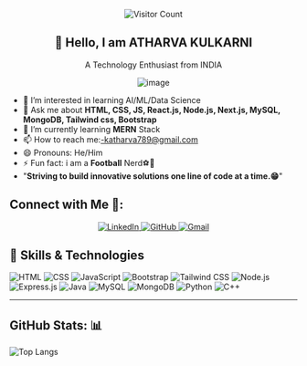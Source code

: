 <div align="center">

![Visitor Count](https://komarev.com/ghpvc/?username=atharvakulkarni&color=ff69b4&label=Visitors%20are%20here!&style=plastic)


  
## 👋 Hello, I am  ATHARVA KULKARNI



A Technology Enthusiast from INDIA 


![image](https://github.com/user-attachments/assets/d58f0f6c-b38f-4046-bfa9-362183e5b833)

</div>

- 👀 I’m interested in learning AI/ML/Data Science
- 💬 Ask me about **HTML, CSS, JS, React.js, Node.js, Next.js, MySQL, MongoDB, Tailwind css, Bootstrap**
- 🌱 I’m currently learning **MERN** Stack
- 📫 How to reach me:-katharva789@gmail.com
- 😄 Pronouns: He/Him
- ⚡ Fun fact: i am a **Football** Nerd⚽🥅
- "**Striving to build innovative solutions one line of code at a time.😁**"

## Connect with Me 🔗:

<div align="center">
  <a href="https://www.linkedin.com/in/atharva-kulkarni-397221275" target="_blank">
    <img src="https://img.shields.io/badge/LinkedIn-0077B5?style=for-the-badge&logo=linkedin&logoColor=white" alt="LinkedIn">
  </a>
  <a href="https://github.com/koolkarniAtharva" target="_blank">
    <img src="https://img.shields.io/badge/GitHub-333?style=for-the-badge&logo=github&logoColor=white" alt="GitHub">
  </a>
  <a href="mailto:katharva789@gmail.com" target="_blank">
    <img src="https://img.shields.io/badge/Gmail-D93025?style=for-the-badge&logo=gmail&logoColor=white" alt="Gmail">
  </a>
</div>

## 🚀 Skills & Technologies

![HTML](https://img.shields.io/badge/-HTML-E34F26?logo=html5&logoColor=white&style=flat-square)
![CSS](https://img.shields.io/badge/-CSS-1572B6?logo=css3&logoColor=white&style=flat-square)
![JavaScript](https://img.shields.io/badge/-JavaScript-F7DF1E?logo=javascript&logoColor=black&style=flat-square)
![Bootstrap](https://img.shields.io/badge/-Bootstrap-563D7C?logo=bootstrap&logoColor=white&style=flat-square)
![Tailwind CSS](https://img.shields.io/badge/-Tailwind%20CSS-06B6D4?logo=tailwindcss&logoColor=white&style=flat-square)
![Node.js](https://img.shields.io/badge/-Node.js-339933?logo=node.js&logoColor=white&style=flat-square)
![Express.js](https://img.shields.io/badge/-Express.js-000000?logo=express&logoColor=white&style=flat-square)
![Java](https://img.shields.io/badge/-Java-007396?logo=java&logoColor=white&style=flat-square)
![MySQL](https://img.shields.io/badge/-MySQL-4479A1?logo=mysql&logoColor=white&style=flat-square)
![MongoDB](https://img.shields.io/badge/-MongoDB-47A248?logo=mongodb&logoColor=white&style=flat-square)
![Python](https://img.shields.io/badge/-Python-3776AB?logo=python&logoColor=white&style=flat-square)
![C++](https://img.shields.io/badge/-C++-00599C?logo=c%2B%2B&logoColor=white&style=flat-square)

---
## GitHub Stats: 📊
<!---
![Atharva's GitHub Stats](https://github-readme-stats.vercel.app/api?username=koolkarniAtharva&show_icons=true&hide_title=true&hide=prs&count_private=true&hide_rank=true&theme=radical)
--->
![Top Langs](https://github-readme-stats.vercel.app/api/top-langs/?username=koolkarniAtharva&layout=compact&theme=radical)
<br>


<!---
koolkarniAtharva/koolkarniAtharva is a ✨ special ✨ repository because its `README.md` (this file) appears on your GitHub profile.
You can click the Preview link to take a look at your changes.
--->
